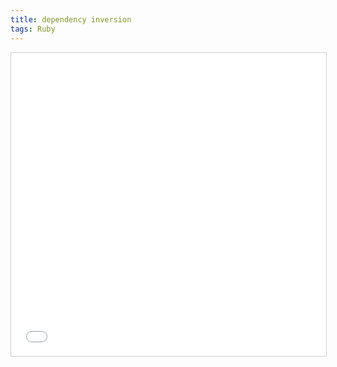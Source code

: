 ```yaml
---
title: dependency inversion
tags: Ruby
---
```

<iframe src="//www.slideshare.net/slideshow/embed_code/key/mGTBR7q7O2QABm"
width="595" height="485" frameborder="0" marginwidth="0" marginheight="0"
scrolling="no" style="border:1px solid #CCC; border-width:1px; margin-
bottom:5px; max-width: 100%;" allowfullscreen> </iframe>